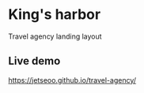 # King's harbor
Travel agency landing layout

## Live demo
https://jetseoo.github.io/travel-agency/
